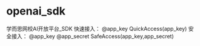 # openai_sdk
学而思网校AI开放平台_SDK
快速接入：
    @app_key
    QuickAccess(app_key)
安全接入：
    @app_key
    @app_secret
    SafeAccess(app_key,app_secret)

 

